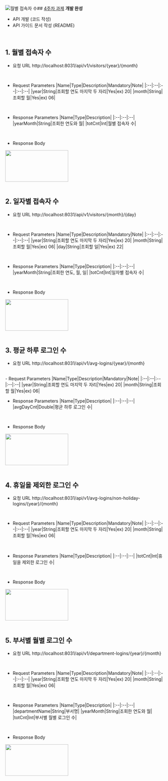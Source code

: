 ![월별 접속자 수](https://github.com/user-attachments/assets/7af792ef-629d-4f07-9db1-7e28351323c1)## [4주차 과제]([https://github.com/pia01190/comento-bootcamp/tree/main/3%EC%A3%BC%EC%B0%A8_%EA%B3%BC%EC%A0%9C](https://github.com/pia01190/comento-bootcamp/tree/main/4%EC%A3%BC%EC%B0%A8_%EA%B3%BC%EC%A0%9C))
**개발 완성**
- API 개발 (코드 작성)
- API 가이드 문서 작성 (README)

<br>

## 1. 월별 접속자 수
- 요청 URL
http://localhost:8031/api/v1/visitors/{year}/{month}
<br>

- Request Parameters
|Name|Type|Description|Mandatory|Note|
|:--|:--|:--|:--|:--|
|year|String|조회할 연도 마지막 두 자리|Yes|ex) 20|
|month|String|조회할 월|Yes|ex) 06|
<br>

- Response Parameters
|Name|Type|Description|
|:--|:--|:--|
|yearMonth|String|조회한 연도와 월|
|totCnt|Int|월별 접속자 수|
<br>

- Response Body
<img src="https://github.com/user-attachments/assets/affff0bf-034b-43e1-b9ef-b20a971311a0" width="200" height="100"/>

<br>
<br>

## 2. 일자별 접속자 수
- 요청 URL
http://localhost:8031/api/v1/visitors/{month}/{day}
<br>

- Request Parameters
|Name|Type|Description|Mandatory|Note|
|:--|:--|:--|:--|:--|
|year|String|조회할 연도 마지막 두 자리|Yes|ex) 20|
|month|String|조회할 월|Yes|ex) 06|
|day|String|조회할 일|Yes|ex) 22|
<br>

- Response Parameters
|Name|Type|Description|
|:--|:--|:--|
|yearMonth|String|조회한 연도, 월, 일|
|totCnt|Int|일자별 접속자 수|
<br>

- Response Body
<img src="https://github.com/user-attachments/assets/d4caf8de-ecd9-409b-8909-8330f65eafcf" width="200" height="100"/>

<br>
<br>

## 3. 평균 하루 로그인 수
- 요청 URL
http://localhost:8031/api/v1/avg-logins/{year}/{month}
<br>
- Request Parameters
|Name|Type|Description|Mandatory|Note|
|:--|:--|:--|:--|:--|
|year|String|조회할 연도 마지막 두 자리|Yes|ex) 20|
|month|String|조회할 월|Yes|ex) 06|
<br>

- Response Parameters
|Name|Type|Description|
|:--|:--|:--|
|avgDayCnt|Double|평균 하루 로그인 수|
<br>

- Response Body
<img src="https://github.com/user-attachments/assets/1210ae05-b820-4927-8ff2-4d49e4b9fee0" width="200" height="100"/>

<br>
<br>

## 4. 휴일을 제외한 로그인 수
- 요청 URL
http://localhost:8031/api/v1/avg-logins/non-holiday-logins/{year}/{month}
<br>

- Request Parameters
|Name|Type|Description|Mandatory|Note|
|:--|:--|:--|:--|:--|
|year|String|조회할 연도 마지막 두 자리|Yes|ex) 20|
|month|String|조회할 월|Yes|ex) 06|
<br>

- Response Parameters
|Name|Type|Description|
|:--|:--|:--|
|totCnt|Int|휴일을 제외한 로그인 수|
<br>

- Response Body
<img src="https://github.com/user-attachments/assets/869139a5-dbbf-4899-bb5b-f842f3442dd9" width="200" height="100"/>

<br>
<br>

## 5. 부서별 월별 로그인 수
- 요청 URL
http://localhost:8031/api/v1/department-logins/{year}/{month}
<br>

- Request Parameters
|Name|Type|Description|Mandatory|Note|
|:--|:--|:--|:--|:--|
|year|String|조회할 연도 마지막 두 자리|Yes|ex) 20|
|month|String|조회할 월|Yes|ex) 06|
<br>

- Response Parameters
|Name|Type|Description|
|:--|:--|:--|
|departmentName|String|부서명|
|yearMonth|String|조회한 연도와 월|
|totCnt|Int|부서별 월별 로그인 수|
<br>

- Response Body
<img src="https://github.com/user-attachments/assets/affff0bf-034b-43e1-b9ef-b20a971311a0" width="200" height="100"/>
